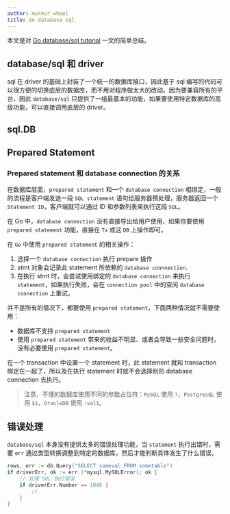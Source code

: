 ```yaml
---
author: murmur wheel
title: Go database sql
---
```


本文是对 [Go database/sql tutorial](http://go-database-sql.org/index.html) 一文的简单总结。

## database/sql 和 driver

sql 在 driver 的基础上封装了一个统一的数据库接口，因此基于 sql 编写的代码可以很方便的切换底层的数据库，而不用对程序做太大的改动。因为要兼容所有的平台，因此 `database/sql` 只提供了一组最基本的功能，如果要使用特定数据库的高级功能，可以直接调用底层的 driver。

## sql.DB

## Prepared Statement

### Prepared statement 和 database connection 的关系

在数据库层面，`prepared statement` 和一个 `database connection` 相绑定，一般的流程是客户端发送一段 `SQL statement` 语句给服务器预处理，服务器返回一个 `Statement ID`，客户端就可以通过 ID 和参数列表来执行这段 `SQL`。

在 Go 中，`database connection` 没有直接导出给用户使用，如果你要使用 `prepared statement` 功能，直接在 `Tx` 或这 `DB` 上操作即可。

在 `Go` 中使用 `prepared statement` 的相关操作：

1. 选择一个 `database connection` 执行 prepare 操作
2. stmt 对象会记录此 statement 所依赖的 `database connnection`.
3. 在执行 stmt 时，会尝试使用绑定的 `database connection` 来执行 `statement`，如果执行失败，会在 `connection pool` 中的空闲 `database connection` 上重试。

并不是所有的情况下，都要使用 `prepared statement`，下面两种情况就不需要使用：

- 数据库不支持 `prepared statement`
- 使用 `prepared statement` 带来的收益不明显、或者会导致一些安全问题时，没有必要使用 `prepared statement`。

在一个 transaction 中设置一个 statement 时，此 statement 就和 transaction 绑定在一起了，所以及在执行 statement 时就不会选择别的 database connection 去执行。

> 注意，不懂的数据库使用不同的参数占位符：`MySQL` 使用 `?`，`PostgresQL` 使用 `$1`，`OracleDB` 使用 `:val1`。

## 错误处理

`database/sql` 本身没有提供太多的错误处理功能，当 `statement` 执行出错时，需要 `err` 通过类型转换调整到特定的数据库，然后才能判断具体发生了什么错误。

```go
rows, err := db.Query("SELECT someval FROM sometable")
if driverErr, ok := err.(*mysql.MySQLError); ok {
    // 处理 SQL 执行错误
    if driverErr.Number == 1045 {
        // 
    }
}
```
